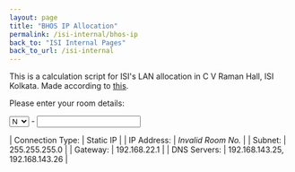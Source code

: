 ```yaml
---
layout: page
title: "BHOS IP Allocation"
permalink: /isi-internal/bhos-ip
back_to: "ISI Internal Pages"
back_to_url: /isi-internal
---
```


<script>
    function calc(side, floor, room) {
        if (floor < 0 || floor > 3) return 0;
        switch (side) {
            case 20: // North
                return side + floor * 16 + room;
            case 90: // East
                return side + floor * 10 + room;
            case 130: // West
                return side + floor * 10 + room;
            case 170: // South
                return side + floor * 16 + room;
            default:
                return 0;
        }
    }

    function update() {
        if (document.getElementById("room").value.length != 3 || document.getElementById("room").value == 0) {
            document.getElementById("ip").innerHTML = "<i>Invalid Room No.</i>";
            return;
        }

        var side = document.getElementById("side").value / 1;
        var floor = Math.floor(document.getElementById("room").value / 100);
        var room = document.getElementById("room").value % 100;

        var r = calc(side, floor, room)

        document.getElementById("ip").innerHTML = (r ? "192.168.22." + r : "<i>Invalid Room No.</i>");
    }
</script>

This is a calculation script for ISI's LAN allocation in C V Raman Hall, ISI Kolkata.
Made according to [this](http://www.isical.ac.in/~cssc/IP_Pattern_For_Boys_Hostel.pdf).

Please enter your room details:

<select id="side" onchange="update()">
  <option value="20" selected="selected">N</option>
  <option value="90">E</option>
  <option value="130">W</option>
  <option value="170">S</option>
</select>
-
<input type="number" length="3" id="room"  oninput="update()"/>

| Connection Type:  | Static IP                                     |
| IP Address:       | <span id="ip"><i>Invalid Room No.</i></span>  |
| Subnet:           | 255.255.255.0                                 |
| Gateway:          | 192.168.22.1                                  |
| DNS Servers:      | 192.168.143.25, 192.168.143.26                |
